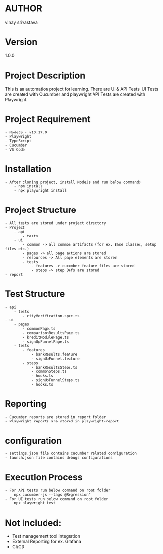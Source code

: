 # AUTHOR
vinay srivastava
# Version
1.0.0
# Project Description
This is an automation project for learning.
There are UI & API Tests.
UI Tests are created with Cucumber and playwright 
API Tests are created with Playwright.

# Project Requirement
    - NodeJs - v18.17.0
    - Playwright
    - TypeScript
    - Cucumber
    - VS Code
# Installation
    - After cloning project, install NodeJs and run below commands
        - npm install
        - npx playwright install
# Project Structure
    - All tests are stored under project directory
    - Project
        - api
            - tests
        - ui
            - common -> all common artifacts (for ex. Base classes, setup files etc.)
            - pages -> all page actions are stored
            - resources -> All page elements are stored
            - tests
                - features -> cucumber feature files are stored
                - steps -> step Defs are stored
    - report
# Test Structure
    - api
        - tests
            - cityVerification.spec.ts
    - ui
        - pages
            - commonPage.ts
            - comparisonResultsPage.ts
            - kreditModulePage.ts
            - signUpFunnelPage.ts
        - tests
            - features
                - bankResults.feature
                - signUpFunnel.feature
            - steps
                - bankResultsSteps.ts
                - commonSteps.ts
                - hooks.ts
                - signUpFunnelSteps.ts
                - hooks.ts
# Reporting
    - Cucumber reports are stored in report folder
    - Playwright reports are stored in playwright-report
# configuration
    - settings.json file contains cucumber related configuration
    - launch.json file contains debugs configurations
# Execution Process
    - For API tests run below command on root folder
        npx cucumber-js --tags @Regression"
    - For UI tests run below command on root folder
        npx playwright test
# Not Included:
- Test management tool integration
- External Reporting for ex. Grafana
- CI/CD
